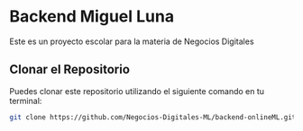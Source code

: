 # Backend Miguel Luna

Este es un proyecto escolar para la materia de Negocios Digitales

## Clonar el Repositorio

Puedes clonar este repositorio utilizando el siguiente comando en tu terminal:

```bash
git clone https://github.com/Negocios-Digitales-ML/backend-onlineML.git
